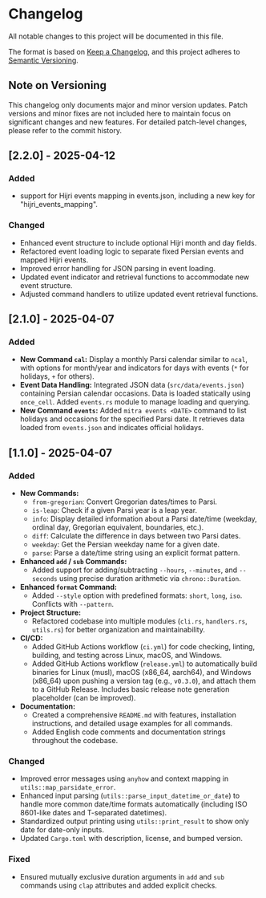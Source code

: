 # Changelog

All notable changes to this project will be documented in this file.

The format is based on [Keep a Changelog](https://keepachangelog.com/en/1.0.0/),
and this project adheres to [Semantic Versioning](https://semver.org/spec/v2.0.0.html).

## Note on Versioning

This changelog only documents major and minor version updates. Patch versions and minor fixes are not included here to maintain focus on significant changes and new features. For detailed patch-level changes, please refer to the commit history.

## [2.2.0] - 2025-04-12

### Added

* support for Hijri events mapping in events.json, including a new key for "hijri_events_mapping".

### Changed

* Enhanced event structure to include optional Hijri month and day fields.
* Refactored event loading logic to separate fixed Persian events and mapped Hijri events.
* Improved error handling for JSON parsing in event loading.
* Updated event indicator and retrieval functions to accommodate new event structure.
* Adjusted command handlers to utilize updated event retrieval functions.

## [2.1.0] - 2025-04-07

### Added

*   **New Command `cal`:** Display a monthly Parsi calendar similar to `ncal`, with options for month/year and indicators for days with events (`*` for holidays, `+` for others).
*   **Event Data Handling:** Integrated JSON data (`src/data/events.json`) containing Persian calendar occasions. Data is loaded statically using `once_cell`. Added `events.rs` module to manage loading and querying.
*   **New Command `events`:** Added `mitra events <DATE>` command to list holidays and occasions for the specified Parsi date. It retrieves data loaded from `events.json` and indicates official holidays.

## [1.1.0] - 2025-04-07

### Added

*   **New Commands:**
    *   `from-gregorian`: Convert Gregorian dates/times to Parsi.
    *   `is-leap`: Check if a given Parsi year is a leap year.
    *   `info`: Display detailed information about a Parsi date/time (weekday, ordinal day, Gregorian equivalent, boundaries, etc.).
    *   `diff`: Calculate the difference in days between two Parsi dates.
    *   `weekday`: Get the Persian weekday name for a given date.
    *   `parse`: Parse a date/time string using an explicit format pattern.
*   **Enhanced `add` / `sub` Commands:**
    *   Added support for adding/subtracting `--hours`, `--minutes`, and `--seconds` using precise duration arithmetic via `chrono::Duration`.
*   **Enhanced `format` Command:**
    *   Added `--style` option with predefined formats: `short`, `long`, `iso`. Conflicts with `--pattern`.
*   **Project Structure:**
    *   Refactored codebase into multiple modules (`cli.rs`, `handlers.rs`, `utils.rs`) for better organization and maintainability.
*   **CI/CD:**
    *   Added GitHub Actions workflow (`ci.yml`) for code checking, linting, building, and testing across Linux, macOS, and Windows.
    *   Added GitHub Actions workflow (`release.yml`) to automatically build binaries for Linux (musl), macOS (x86_64, aarch64), and Windows (x86_64) upon pushing a version tag (e.g., `v0.3.0`), and attach them to a GitHub Release. Includes basic release note generation placeholder (can be improved).
*   **Documentation:**
    *   Created a comprehensive `README.md` with features, installation instructions, and detailed usage examples for all commands.
    *   Added English code comments and documentation strings throughout the codebase.

### Changed

*   Improved error messages using `anyhow` and context mapping in `utils::map_parsidate_error`.
*   Enhanced input parsing (`utils::parse_input_datetime_or_date`) to handle more common date/time formats automatically (including ISO 8601-like dates and T-separated datetimes).
*   Standardized output printing using `utils::print_result` to show only date for date-only inputs.
*   Updated `Cargo.toml` with description, license, and bumped version.

### Fixed

*   Ensured mutually exclusive duration arguments in `add` and `sub` commands using `clap` attributes and added explicit checks.
